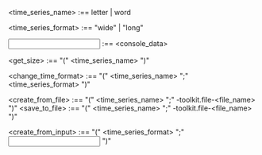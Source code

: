 <!-- Basic data for time series initialization -->
<time_series_name> :== letter | word
<!-- Please note that there are two variants of time-series format -->
<time_series_format> :== "wide" | "long"

<!-- Simple notation for console input -->
<input> :== <console_data>

<!-- Size of the time-series being saved into special length -->
<get_size> :== "(" <time_series_name> ")"
<!-- It is possible to manipulate with data as well -->
<change_time_format> :== "(" <time_series_name> ";" <time_series_format> ")"

<!-- File manipulation functions. We use toolkit module here -->
<create_from_file> :== "(" <time_series_name> ";" -toolkit.file-<file_name> ")"
<save_to_file> :== "(" <time_series_name> ";" -toolkit.file-<file_name> ")"

<!-- It is possible to initialize time-series from input as well -->
<create_from_input> :== "(" <time_series_format> ";" <input> ")"


